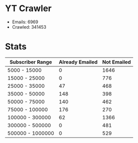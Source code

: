 # YT Crawler
- Emails: 6969
- Crawled: 341453

# Stats
| Subscriber Range  | Already Emailed | Not Emailed |
|-------|-------|-------|
| 5000 - 15000 | 0 | 1646 |
| 15000 - 25000 | 0 | 776 |
| 25000 - 35000 | 47 | 468 |
| 35000 - 50000 | 148 | 398 |
| 50000 - 75000 | 140 | 462 |
| 75000 - 100000 | 176 | 270 |
| 100000 - 300000 | 62 | 1366 |
| 300000 - 500000 | 0 | 481 |
| 500000 - 1000000 | 0 | 529 |
